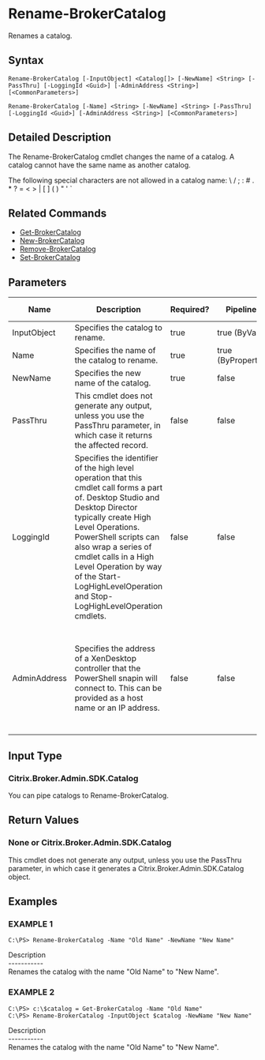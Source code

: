 ﻿# Rename-BrokerCatalog

   Renames a catalog.

## Syntax
```
Rename-BrokerCatalog [-InputObject] <Catalog[]> [-NewName] <String> [-PassThru] [-LoggingId <Guid>] [-AdminAddress <String>] [<CommonParameters>]

Rename-BrokerCatalog [-Name] <String> [-NewName] <String> [-PassThru] [-LoggingId <Guid>] [-AdminAddress <String>] [<CommonParameters>]
```

## Detailed Description
   The Rename-BrokerCatalog cmdlet changes the name of a catalog. A catalog cannot have the same name as another catalog.

The following special characters are not allowed in a catalog name: \ / ; : # . * ? = < > | [ ] ( ) " ' `

## Related Commands
  * [Get-BrokerCatalog](Get-BrokerCatalog/)
  * [New-BrokerCatalog](New-BrokerCatalog/)
  * [Remove-BrokerCatalog](Remove-BrokerCatalog/)
  * [Set-BrokerCatalog](Set-BrokerCatalog/)
## Parameters

| Name   | Description | Required? | Pipeline Input | Default Value |
| --- | --- | --- | --- | --- |
| InputObject | Specifies the catalog to rename. | true | true (ByValue) |  |
| Name | Specifies the name of the catalog to rename. | true | true (ByPropertyName) |  |
| NewName | Specifies the new name of the catalog. | true | false |  |
| PassThru | This cmdlet does not generate any output, unless you use the PassThru parameter, in which case it returns the affected record. | false | false | False |
| LoggingId | Specifies the identifier of the high level operation that this cmdlet call forms a part of. Desktop Studio and Desktop Director typically create High Level Operations. PowerShell scripts can also wrap a series of cmdlet calls in a High Level Operation by way of the Start-LogHighLevelOperation and Stop-LogHighLevelOperation cmdlets. | false | false |  |
| AdminAddress | Specifies the address of a XenDesktop controller that the PowerShell snapin will connect to. This can be provided as a host name or an IP address. | false | false | Localhost. Once a value is provided by any cmdlet, this value will become the default. |

## Input Type
### Citrix.Broker.Admin.SDK.Catalog
   You can pipe catalogs to Rename-BrokerCatalog.
## Return Values
### None or Citrix.Broker.Admin.SDK.Catalog
   This cmdlet does not generate any output, unless you use the PassThru parameter, in which case it generates a Citrix.Broker.Admin.SDK.Catalog object.
## Examples

### EXAMPLE 1
```
C:\PS> Rename-BrokerCatalog -Name "Old Name" -NewName "New Name"
```
   Description<br>-----------<br>Renames the catalog with the name "Old Name" to "New Name".
### EXAMPLE 2
```
C:\PS> c:\$catalog = Get-BrokerCatalog -Name "Old Name"
C:\PS> Rename-BrokerCatalog -InputObject $catalog -NewName "New Name"
```
   Description<br>-----------<br>Renames the catalog with the name "Old Name" to "New Name".
